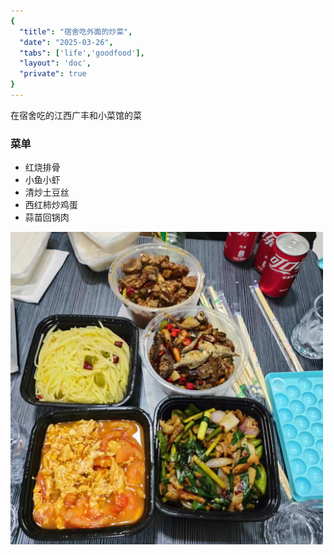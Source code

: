 ```yaml
---
{
  "title": "宿舍吃外面的炒菜",
  "date": "2025-03-26",
  "tabs": ['life','goodfood'],
  "layout": 'doc',
  "private": true
}
---
```


在宿舍吃的江西广丰和小菜馆的菜
### 菜单

- 红烧排骨
- 小鱼小虾
- 清炒土豆丝
- 西红柿炒鸡蛋
- 蒜苗回锅肉
<img src="./assets/0326.jpg" alt="An image" style="height:500px;margin:0 auto">
